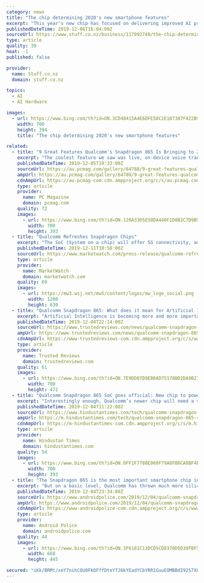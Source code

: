 ```yaml
---
category: news
title: "The chip determining 2020's new smartphone features"
excerpt: "This year's new chip has focused on delivering improved AI processing, photography, gaming and all-round performance. The headline stat from the new 865 chip is that Qualcomm says it is 25 per cent faster compared to this year's Snapdragon 855. This actually represents a bit of a slow down in terms of progress compared to last year's 855 ..."
publishedDateTime: 2019-12-06T16:04:00Z
sourceUrl: https://www.stuff.co.nz/business/117992740/the-chip-determining-2020s-new-smartphone-features
type: article
quality: 39
heat: -1
published: false

provider:
  name: Stuff.co.nz
  domain: stuff.co.nz

topics:
  - AI
  - AI Hardware

images:
  - url: https://www.bing.com/th?id=ON.3CD48415A4E6DFE58C1E187387F422B9
    width: 700
    height: 394
    title: "The chip determining 2020's new smartphone features"

related:
  - title: "9 Great Features Qualcomm's Snapdragon 865 Is Bringing to 2020 Smartphones"
    excerpt: "The coolest feature we saw was live, on-device voice translation, taking everything I said in English and turning it into Chinese. This is all being done in the phone's AI processor; it doesn't have to go out to the network. PCMag.com's lead mobile analyst, Sascha Segan, has reviewed hundreds of smartphones, tablets and other gadgets in more ..."
    publishedDateTime: 2019-12-05T19:33:00Z
    sourceUrl: https://au.pcmag.com/gallery/64788/9-great-features-qualcomms-snapdragon-865-is-bringing-to-2020-smartphones
    ampUrl: https://au.pcmag.com/gallery/64788/9-great-features-qualcomms-snapdragon-865-is-bringing-to-2020-smartphones?amp=1
    cdnAmpUrl: https://au-pcmag-com.cdn.ampproject.org/c/s/au.pcmag.com/gallery/64788/9-great-features-qualcomms-snapdragon-865-is-bringing-to-2020-smartphones?amp=1
    type: article
    provider:
      name: PC Magazine
      domain: pcmag.com
    quality: 72
    images:
      - url: https://www.bing.com/th?id=ON.120A3305E50DA440F1D0B2C7D9B5588B
        width: 700
        height: 393
  - title: "Qualcomm Refreshes Snapdragon Chips"
    excerpt: "The SoC (System on a chip) will offer 5G connectivity, advanced AI processing, and select gaming support. The 865 is a premium chip that will show up during CES and MWC. And since 2020 will usher a new wave of 5G devices and services, Qualcomm will benefit greatly from the device refresh. Notably, designing the chip without an integrated modem ..."
    publishedDateTime: 2019-12-11T10:58:00Z
    sourceUrl: https://www.marketwatch.com/press-release/qualcomm-refreshes-snapdragon-chips-2019-12-11-61975856
    type: article
    provider:
      name: MarketWatch
      domain: marketwatch.com
    quality: 69
    images:
      - url: https://mw3.wsj.net/mw5/content/logos/mw_logo_social.png
        width: 1200
        height: 630
  - title: "Qualcomm Snapdragon 865: What does it mean for Artificial Intelligence?"
    excerpt: "Artificial Intelligence is becoming more and more important in everyday life ... Related: Best Phones The most exciting part is probably the implications for low-power usage. The Snapdragon 865 can run always-on neural networks at low power; less than 1mW for the camera, and less than 1mA for voice multi-word wake-up. This not only means ..."
    publishedDateTime: 2019-12-04T22:14:00Z
    sourceUrl: https://www.trustedreviews.com/news/qualcomm-snapdragon-865-mean-artificial-intelligence-3962016
    ampUrl: https://www.trustedreviews.com/news/qualcomm-snapdragon-865-mean-artificial-intelligence-3962016/amp
    cdnAmpUrl: https://www-trustedreviews-com.cdn.ampproject.org/c/s/www.trustedreviews.com/news/qualcomm-snapdragon-865-mean-artificial-intelligence-3962016/amp
    type: article
    provider:
      name: Trusted Reviews
      domain: trustedreviews.com
    quality: 61
    images:
      - url: https://www.bing.com/th?id=ON.7E9DD07D9EB0AD75178BD2DA9B27D291
        width: 700
        height: 472
  - title: "Qualcomm Snapdragon 865 SoC goes official: New chip to power 2020 flagship phones"
    excerpt: "Interestingly enough, Qualcomm’s newer chip will need a separate modem to enable 5G – similar to the X55 modem ... Qualcomm has said that the 765/765G comes with AI processing capabilities and select Qualcomm Snapdragon Elite Gaming experiences. The X55 modem supports SA/NSA networks, mmWave and Sub-6 GHz 5G networks with better bandwidth ..."
    publishedDateTime: 2019-12-04T11:22:00Z
    sourceUrl: https://www.hindustantimes.com/tech/qualcomm-snapdragon-865-soc-goes-official-new-chip-to-power-2020-flagship-phones/story-7wqWdMg2BwUDVEAaLdo1QO.html
    ampUrl: https://m.hindustantimes.com/tech/qualcomm-snapdragon-865-soc-goes-official-new-chip-to-power-2020-flagship-phones/story-7wqWdMg2BwUDVEAaLdo1QO_amp.html
    cdnAmpUrl: https://m-hindustantimes-com.cdn.ampproject.org/c/s/m.hindustantimes.com/tech/qualcomm-snapdragon-865-soc-goes-official-new-chip-to-power-2020-flagship-phones/story-7wqWdMg2BwUDVEAaLdo1QO_amp.html
    type: article
    provider:
      name: Hindustan Times
      domain: hindustantimes.com
    quality: 54
    images:
      - url: https://www.bing.com/th?id=ON.0FF1F7780E060F79A0FB0CA0BF4B032D
        width: 700
        height: 393
  - title: "The Snapdragon 865 is the most important smartphone chip in years—and it packs some serious upgrades"
    excerpt: "But on a basic level, Qualcomm has thrown much more silicon at the already-quite-powerful Hexagon DSP, resulting in performance gains of 2x (15 TOPS —fifteen trillion operations per second) over the outgoing Snapdragon 855 in some AI-dependent operations. There's now a dedicated Tensor accelerator on the new Hexagon 698 chip, too, meaning ..."
    publishedDateTime: 2019-12-04T23:34:00Z
    sourceUrl: https://www.androidpolice.com/2019/12/04/qualcomm-snapdragon-865-release-date-specs-5g-details/
    ampUrl: https://www.androidpolice.com/2019/12/04/qualcomm-snapdragon-865-release-date-specs-5g-details/?amp
    cdnAmpUrl: https://www-androidpolice-com.cdn.ampproject.org/c/s/www.androidpolice.com/2019/12/04/qualcomm-snapdragon-865-release-date-specs-5g-details/?amp
    type: article
    provider:
      name: Android Police
      domain: androidpolice.com
    quality: 44
    images:
      - url: https://www.bing.com/th?id=ON.3F6181C11DCD5CD8370D5D30FBF5F0B7
        width: 668
        height: 445

secured: "iKk/BRMt/xeY7nihCOU0FKOFffDteYTJ6kYEadYCbYRR1GuuEOMBBdI92S7X0Zh2QrIuqoUMqe0ypI+jQVfCSPQp7/DrTz/VvIAeCHkwguFwpSSLFu0fQzJQqGASfqc5CiHeQOGLjJdCC9u93vB4RbO5eKY2a+A8XIwKS1c8nGzK4VLIpDJgRRr/rSoihw8Ru9U2t9HlbaRjCfLR69b2gzCQFesbZsh5om7Kh9rz4heyCihCaX5yvQxXxyUhrKeIjLgVlsLNDV6CUYKYYOHI/A==;Yiom2idvzo/76MojWdVQ7w=="
---
```


